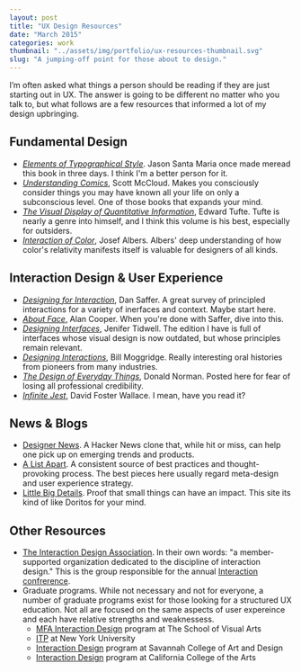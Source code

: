 ```yaml
---
layout: post
title: "UX Design Resources"
date: "March 2015"
categories: work
thumbnail: "../assets/img/portfolio/ux-resources-thumbnail.svg"
slug: "A jumping-off point for those about to design."
---
```


I’m often asked what things a person should be reading if they are just starting out in UX. The answer is going to be different no matter who you talk to, but what follows are a few resources that informed a lot of my design upbringing.

## Fundamental Design

- *[Elements of Typographical Style](http://amzn.com/0881791326)*. Jason Santa Maria once made meread this book in three days. I think I'm a better person for it.
- *[Understanding Comics](http://amzn.com/006097625X)*, Scott McCloud. Makes you consciously consider things you may have known all your life on only a subconscious level. One of those books that expands your mind.
- *[The Visual Display of Quantitative Information](http://amzn.com/0961392142)*, Edward Tufte. Tufte is nearly a genre into himself, and I think this volume is his best, especially for outsiders.
- *[Interaction of Color](http://amzn.com/0300179359)*, Josef Albers. Albers' deep understanding of how color's relativity manifests itself is valuable for designers of all kinds.

## Interaction Design & User Experience

- *[Designing for Interaction](http://amzn.com/0321643399)*, Dan Saffer. A great survey of principled interactions for a variety of inerfaces and context. Maybe start here.
- *[About Face](http://amzn.com/1118766571)*, Alan Cooper. When you're done with Saffer, dive into this.
- *[Designing Interfaces](http://amzn.com/0596008031)*, Jenifer Tidwell. The edition I have is full of interfaces whose visual design is now outdated, but whose principles remain relevant.
- *[Designing Interactions](http://amzn.com/0262134748)*, Bill Moggridge. Really interesting oral histories from pioneers from many industries.
- *[The Design of Everyday Things]()*, Donald Norman. Posted here for fear of losing all professional credibility.
- *[Infinite Jest](http://33.media.tumblr.com/tumblr_loeqm22IxF1qmlqceo1_250.gif)*, David Foster Wallace. I mean, have you read it?

## News & Blogs

- [Designer News](https://news.layervault.com). A Hacker News clone that, while hit or miss, can help one pick up on emerging trends and products.
- [A List Apart](http://alistapart.com). A consistent source of best practices and thought-provoking process. The best pieces here usually regard meta-design  and user experience strategy.
- [Little Big Details](http://littlebigdetails.com). Proof that small things can have an impact. This site its kind of like Doritos for your mind.

## Other Resources

- [The Interaction Design Association](http://ixda.org). In their own words: "a member-supported organization dedicated to the discipline of interaction design." This is the group responsible for the annual [Interaction confrerence](http://ixda.org/page/interaction).
- Graduate programs. While not necessary and not for everyone, a number of graduate programs exist for those looking for a structured UX education. Not all are focused on the same aspects of user expereince and each have relative strengths and weaknessess.
  - [MFA Interaction Design](http://interactiondesign.sva.edu) program at The School of Visual Arts
  - [ITP](http://itp.nyu.edu/itp/) at New York University
  - [Interaction Design](http://www.iact.in) program at Savannah College of Art and Design
  - [Interaction Design](https://www.cca.edu/academics/interaction-design) program at California College of the Arts
  
